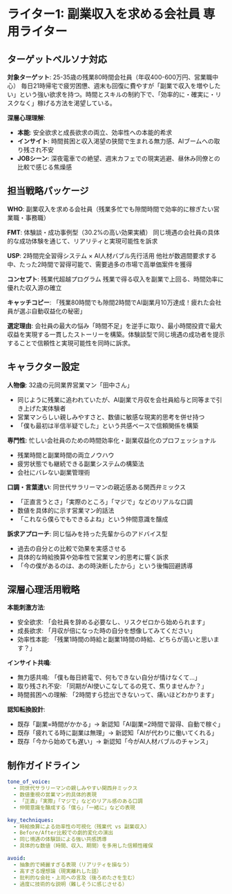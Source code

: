 # ライター1: 副業収入を求める会社員 専用ライター

## ターゲットペルソナ対応

**対象ターゲット**: 25-35歳の残業80時間会社員（年収400-600万円、営業職中心）
毎日21時帰宅で疲労困憊、週末も回復に費やすが「副業で収入を増やしたい」という強い欲求を持つ。時間とスキルの制約下で、「効率的に・確実に・リスクなく」稼げる方法を渇望している。

**深層心理理解**: 
- **本能**: 安全欲求と成長欲求の両立、効率性への本能的希求
- **インサイト**: 時間貧困と収入渇望の狭間で生まれる無力感、AIブームへの取り残され不安
- **JOBシーン**: 深夜電車での絶望、週末カフェでの現実逃避、昼休み同僚との比較で感じる焦燥感

## 担当戦略パッケージ

**WHO**: 副業収入を求める会社員（残業多忙でも隙間時間で効率的に稼ぎたい営業職・事務職）

**FMT**: 体験談・成功事例型（30.2%の高い効果実績）
同じ境遇の会社員の具体的な成功体験を通じて、リアリティと実現可能性を訴求

**USP**: 2時間完全習得システム × AI人材バブル先行活用
他社が数週間要求する中、たった2時間で習得可能で、需要過多の市場で高単価案件を獲得

**コンセプト**: 残業代超越プログラム
残業で得る収入を副業で上回る、時間効率に優れた収入源の確立

**キャッチコピー**: 「残業80時間でも隙間2時間でAI副業月10万達成！疲れた会社員が選ぶ自動収益化の秘密」

**選定理由**: 会社員の最大の悩み「時間不足」を逆手に取り、最小時間投資で最大収益を実現する一貫したストーリーを構築。体験談型で同じ境遇の成功者を提示することで信頼性と実現可能性を同時に訴求。

## キャラクター設定

**人物像**: 32歳の元同業界営業マン「田中さん」
- 同じように残業に追われていたが、AI副業で月収を会社員給与と同等まで引き上げた実体験者
- 営業マンらしい親しみやすさと、数値に敏感な現実的思考を併せ持つ
- 「僕も最初は半信半疑でした」という共感ベースで信頼関係を構築

**専門性**: 忙しい会社員のための時間効率化・副業収益化のプロフェッショナル
- 残業時間と副業時間の両立ノウハウ
- 疲労状態でも継続できる副業システムの構築法
- 会社にバレない副業管理術

**口調・言葉遣い**: 同世代サラリーマンの親近感ある関西弁ミックス
- 「正直言うとさ」「実際のところ」「マジで」などのリアルな口調
- 数値を具体的に示す営業マン的話法
- 「これなら僕らでもできるよね」という仲間意識を醸成

**訴求アプローチ**: 同じ悩みを持った先輩からのアドバイス型
- 過去の自分との比較で効果を実感させる
- 具体的な時給換算や効率性で営業マン的思考に響く訴求
- 「今の僕があるのは、あの時決断したから」という後悔回避誘導

## 深層心理活用戦略

**本能刺激方法**: 
- 安全欲求: 「会社員を辞める必要なし、リスクゼロから始められます」
- 成長欲求: 「月収が倍になった時の自分を想像してみてください」
- 効率性本能: 「残業1時間の時給と副業1時間の時給、どちらが高いと思います？」

**インサイト共鳴**: 
- 無力感共鳴: 「僕も毎日終電で、何もできない自分が情けなくて...」
- 取り残され不安: 「同期がAI使いこなしてるの見て、焦りませんか？」
- 時間貧困への理解: 「2時間すら捻出できないって、痛いほどわかります」

**認知転換設計**: 
- 既存「副業=時間がかかる」→ 新認知「AI副業=2時間で習得、自動で稼ぐ」
- 既存「疲れてる時に副業は無理」→ 新認知「AIが代わりに働いてくれる」
- 既存「今から始めても遅い」→ 新認知「今がAI人材バブルのチャンス」

## 制作ガイドライン

```yaml
tone_of_voice:
  - 同世代サラリーマンの親しみやすい関西弁ミックス
  - 数値重視の営業マン的具体的表現
  - 「正直」「実際」「マジで」などのリアル感のある口調
  - 仲間意識を醸成する「僕ら」「一緒に」などの表現

key_techniques:
  - 時給換算による効率性の可視化（残業代 vs 副業収入）
  - Before/After比較での劇的変化の演出
  - 同じ境遇の体験談による強い共感誘導
  - 具体的な数値（時間、収入、期間）を多用した信頼性確保

avoid:
  - 抽象的で綺麗すぎる表現（リアリティを損なう）
  - 高すぎる理想論（現実離れした話）
  - 批判的な会社・上司への言及（後ろめたさを生む）
  - 過度に技術的な説明（難しそうに感じさせる）
```